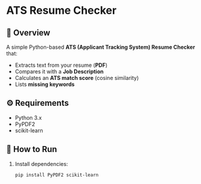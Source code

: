 # ATS Resume Checker

## 📌 Overview
A simple Python-based **ATS (Applicant Tracking System) Resume Checker** that:
- Extracts text from your resume (**PDF**)
- Compares it with a **Job Description**
- Calculates an **ATS match score** (cosine similarity)
- Lists **missing keywords**

## ⚙️ Requirements
- Python 3.x
- PyPDF2
- scikit-learn

## 🚀 How to Run
1. Install dependencies:
   ```bash
   pip install PyPDF2 scikit-learn
